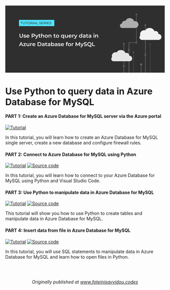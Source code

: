 ![Header](header-mysql.png)

# Use Python to query data in Azure Database for MySQL
#### PART 1: Create an Azure Database for MySQL server via the Azure portal
<p>
  <a href="https://www.foteinisavvidou.codes/create-an-azure-database-for-mysql-server-via-the-azure-portal/" target="_blank"><img src="https://img.shields.io/badge/Instructions-informational?style=for-the-badge" alt="Tutorial"></a>
</p>

In this tutorial, you will learn how to create an Azure Database for MySQL single server, create a new database and configure firewall rules.

#### PART 2: Connect to Azure Database for MySQL using Python
<p>
  <a href="https://www.foteinisavvidou.codes/connect-to-azure-database-for-mysql-using-python/" target="_blank"><img src="https://img.shields.io/badge/Instructions-informational?style=for-the-badge" alt="Tutorial"></a>
  <a href="db1.py" target="_blank"><img src="https://img.shields.io/badge/Code-critical?style=for-the-badge" alt="Source code"></a>
</p>

In this tutorial, you will learn how to connect to your Azure Database for MySQL using Python and Visual Studio Code.

#### PART 3: Use Python to manipulate data in Azure Database for MySQL
<p>
  <a href="https://www.foteinisavvidou.codes/use-python-to-manipulate-data-in-azure-database-for-mysql/" target="_blank"><img src="https://img.shields.io/badge/Instructions-informational?style=for-the-badge" alt="Tutorial"></a>
  <a href="db2.py" target="_blank"><img src="https://img.shields.io/badge/Code-critical?style=for-the-badge" alt="Source code"></a>
</p>

This tutorial will show you how to use Python to create tables and manipulate data in Azure Database for MySQL.

#### PART 4: Insert data from file in Azure Database for MySQL
<p>
  <a href="https://www.foteinisavvidou.codes/insert-data-from-file-in-azure-database-for-mysql/" target="_blank"><img src="https://img.shields.io/badge/Instructions-informational?style=for-the-badge" alt="Tutorial"></a>
  <a href="db3.py" target="_blank"><img src="https://img.shields.io/badge/Code-critical?style=for-the-badge" alt="Source code"></a>
</p>

In this tutorial, you will use SQL statements to manipulate data in Azure Database for MySQL and learn how to open files in Python.



<br>
<br>
<p align="center">
  <em>Originally published at <a href="https://www.foteinisavvidou.codes/" target="_blank">www.foteinisavvidou.codes</a></em>
</p>
